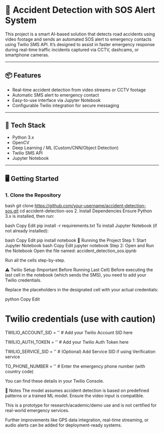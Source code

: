 # 🚨 Accident Detection with SOS Alert System

This project is a smart AI-based solution that detects road accidents using video footage and sends an automated SOS alert to emergency contacts using Twilio SMS API. It’s designed to assist in faster emergency response during real-time traffic incidents captured via CCTV, dashcams, or smartphone cameras.

---

## 📦 Features

- Real-time accident detection from video streams or CCTV footage
- Automatic SMS alert to emergency contact
- Easy-to-use interface via Jupyter Notebook
- Configurable Twilio integration for secure messaging

---

## 🧠 Tech Stack

- Python 3.x
- OpenCV
- Deep Learning / ML (Custom/CNN/Object Detection)
- Twilio SMS API
- Jupyter Notebook

---

## 🖥️ Getting Started

### 1. Clone the Repository

bash
git clone https://github.com/your-username/accident-detection-sos.git
cd accident-detection-sos
2. Install Dependencies
Ensure Python 3.x is installed, then run:

bash
Copy
Edit
pip install -r requirements.txt
To install Jupyter Notebook (if not already installed):

bash
Copy
Edit
pip install notebook
🚀 Running the Project
Step 1: Start Jupyter Notebook
bash
Copy
Edit
jupyter notebook
Step 2: Open and Run the Notebook
Open the file named:
accident_detection_sos.ipynb

Run all the cells step-by-step.

⚠️ Twilio Setup (Important Before Running Last Cell)
Before executing the last cell in the notebook (which sends the SMS), you need to add your Twilio credentials.

Replace the placeholders in the designated cell with your actual credentials:

python
Copy
Edit
# Twilio credentials (use with caution)
TWILIO_ACCOUNT_SID = ''      # Add your Twilio Account SID here

TWILIO_AUTH_TOKEN = ''       # Add your Twilio Auth Token here

TWILIO_SERVICE_SID = ''      # (Optional) Add Service SID if using Verification service

TO_PHONE_NUMBER = ''         # Enter the emergency phone number (with country code)

You can find these details in your Twilio Console.

📝 Notes
The model assumes accident detection is based on predefined patterns or a trained ML model. Ensure the video input is compatible.

This is a prototype for research/academic/demo use and is not certified for real-world emergency services.

Further improvements like GPS data integration, real-time streaming, or audio alerts can be added for deployment-ready systems.

